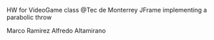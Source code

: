 HW for VideoGame class @Tec de Monterrey
JFrame implementing a parabolic throw

Marco Ramirez
Alfredo Altamirano
